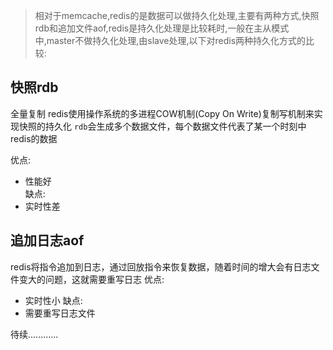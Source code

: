 > 相对于memcache,redis的是数据可以做持久化处理,主要有两种方式,快照rdb和追加文件aof,redis是持久化处理是比较耗时,一般在主从模式中,master不做持久化处理,由slave处理,以下对redis两种持久化方式的比较:
## 快照rdb
全量复制 
redis使用操作系统的多进程COW机制(Copy On Write)复制写机制来实现快照的持久化
`rdb`会生成多个数据文件，每个数据文件代表了某一个时刻中redis的数据

优点:  
- 性能好  
缺点:  
- 实时性差  

## 追加日志aof
redis将指令追加到日志，通过回放指令来恢复数据，随着时间的增大会有日志文件变大的问题，这就需要重写日志
优点:  
- 实时性小
缺点:  
- 需要重写日志文件  

待续............